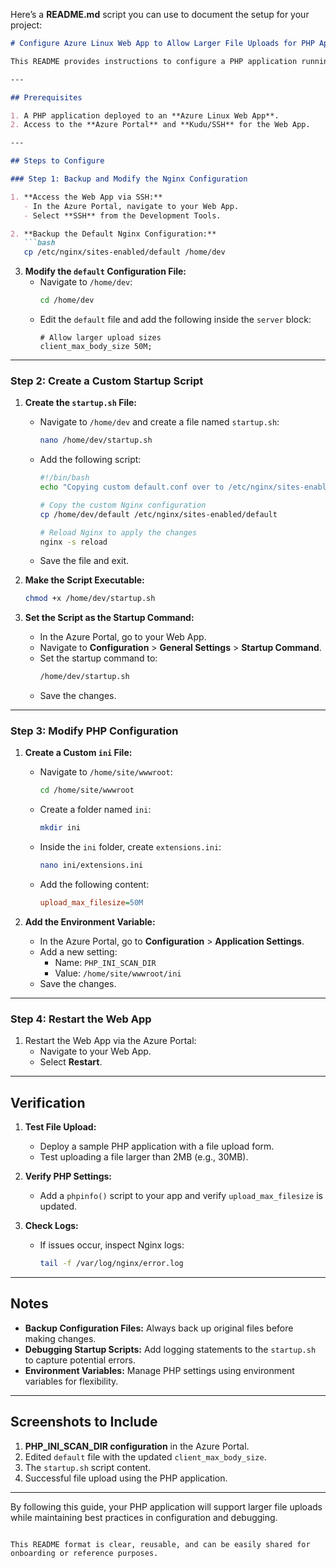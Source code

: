 Here’s a **README.md** script you can use to document the setup for your project:

```markdown
# Configure Azure Linux Web App to Allow Larger File Uploads for PHP Applications

This README provides instructions to configure a PHP application running in an Azure Linux Web App to support larger file uploads. The setup includes customizing Nginx and PHP configurations.

---

## Prerequisites

1. A PHP application deployed to an **Azure Linux Web App**.
2. Access to the **Azure Portal** and **Kudu/SSH** for the Web App.

---

## Steps to Configure

### Step 1: Backup and Modify the Nginx Configuration

1. **Access the Web App via SSH:**
   - In the Azure Portal, navigate to your Web App.
   - Select **SSH** from the Development Tools.

2. **Backup the Default Nginx Configuration:**
   ```bash
   cp /etc/nginx/sites-enabled/default /home/dev
   ```

3. **Modify the `default` Configuration File:**
   - Navigate to `/home/dev`:
     ```bash
     cd /home/dev
     ```
   - Edit the `default` file and add the following inside the `server` block:
     ```nginx
     # Allow larger upload sizes
     client_max_body_size 50M;
     ```

---

### Step 2: Create a Custom Startup Script

1. **Create the `startup.sh` File:**
   - Navigate to `/home/dev` and create a file named `startup.sh`:
     ```bash
     nano /home/dev/startup.sh
     ```
   - Add the following script:
     ```bash
     #!/bin/bash
     echo "Copying custom default.conf over to /etc/nginx/sites-enabled/default"

     # Copy the custom Nginx configuration
     cp /home/dev/default /etc/nginx/sites-enabled/default

     # Reload Nginx to apply the changes
     nginx -s reload
     ```
   - Save the file and exit.

2. **Make the Script Executable:**
   ```bash
   chmod +x /home/dev/startup.sh
   ```

3. **Set the Script as the Startup Command:**
   - In the Azure Portal, go to your Web App.
   - Navigate to **Configuration** > **General Settings** > **Startup Command**.
   - Set the startup command to:
     ```bash
     /home/dev/startup.sh
     ```
   - Save the changes.

---

### Step 3: Modify PHP Configuration

1. **Create a Custom `ini` File:**
   - Navigate to `/home/site/wwwroot`:
     ```bash
     cd /home/site/wwwroot
     ```
   - Create a folder named `ini`:
     ```bash
     mkdir ini
     ```
   - Inside the `ini` folder, create `extensions.ini`:
     ```bash
     nano ini/extensions.ini
     ```
   - Add the following content:
     ```ini
     upload_max_filesize=50M
     ```

2. **Add the Environment Variable:**
   - In the Azure Portal, go to **Configuration** > **Application Settings**.
   - Add a new setting:
     - Name: `PHP_INI_SCAN_DIR`
     - Value: `/home/site/wwwroot/ini`
   - Save the changes.

---

### Step 4: Restart the Web App

1. Restart the Web App via the Azure Portal:
   - Navigate to your Web App.
   - Select **Restart**.

---

## Verification

1. **Test File Upload:**
   - Deploy a sample PHP application with a file upload form.
   - Test uploading a file larger than 2MB (e.g., 30MB).

2. **Verify PHP Settings:**
   - Add a `phpinfo()` script to your app and verify `upload_max_filesize` is updated.

3. **Check Logs:**
   - If issues occur, inspect Nginx logs:
     ```bash
     tail -f /var/log/nginx/error.log
     ```

---

## Notes

- **Backup Configuration Files:** Always back up original files before making changes.
- **Debugging Startup Scripts:** Add logging statements to the `startup.sh` to capture potential errors.
- **Environment Variables:** Manage PHP settings using environment variables for flexibility.

---

## Screenshots to Include

1. **PHP_INI_SCAN_DIR configuration** in the Azure Portal.
2. Edited `default` file with the updated `client_max_body_size`.
3. The `startup.sh` script content.
4. Successful file upload using the PHP application.

---

By following this guide, your PHP application will support larger file uploads while maintaining best practices in configuration and debugging.
``` 

This README format is clear, reusable, and can be easily shared for onboarding or reference purposes.